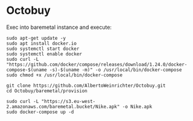 # Octobuy

Exec into baremetal instance and execute:

    sudo apt-get update -y
    sudo apt install docker.io
    sudo systemctl start docker
    sudo systemctl enable docker
    sudo curl -L "https://github.com/docker/compose/releases/download/1.24.0/docker-compose-$(uname -s)-$(uname -m)" -o /usr/local/bin/docker-compose
    sudo chmod +x /usr/local/bin/docker-compose

    git clone https://github.com/AlbertoWeinrichter/Octobuy.git
    cd Octobuy/baremetal/provision

    sudo curl -L "https://s3.eu-west-2.amazonaws.com/baremetal.bucket/Nike.apk" -o Nike.apk
    sudo docker-compose up -d
